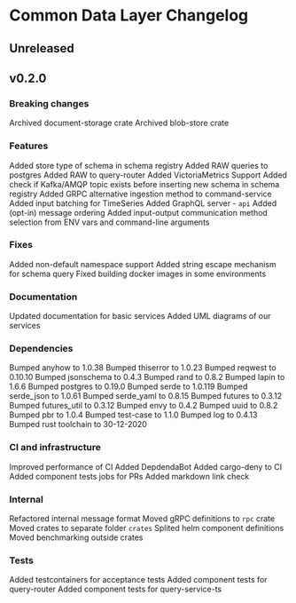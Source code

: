 # Common Data Layer Changelog

## Unreleased 

## v0.2.0

### Breaking changes
Archived document-storage crate
Archived blob-store crate

### Features
Added store type of schema in schema registry
Added RAW queries to postgres
Added RAW to query-router
Added VictoriaMetrics Support
Added check if Kafka/AMQP topic exists before inserting new schema in schema registry
Added GRPC alternative ingestion method to command-service
Added input batching for TimeSeries
Added GraphQL server - `api`
Added (opt-in) message ordering
Added input-output communication method selection from ENV vars and command-line arguments

### Fixes
Added non-default namespace support
Added string escape mechanism for schema query
Fixed building docker images in some environments

### Documentation
Updated documentation for basic services
Added UML diagrams of our services

### Dependencies
Bumped anyhow to 1.0.38
Bumped thiserror to 1.0.23
Bumped reqwest to 0.10.10
Bumped jsonschema to 0.4.3
Bumped rand to 0.8.2
Bumped lapin to 1.6.6
Bumped postgres to 0.19.0
Bumped serde to 1.0.119
Bumped serde_json to 1.0.61
Bumped serde_yaml to 0.8.15
Bumped futures to 0.3.12
Bumped futures_util to 0.3.12
Bumped envy to 0.4.2
Bumped uuid to 0.8.2
Bumped pbr to 1.0.4
Bumped test-case to 1.1.0
Bumped log to 0.4.13
Bumped rust toolchain to 30-12-2020

### CI and infrastructure
Improved performance of CI
Added DepdendaBot
Added cargo-deny to CI
Added component tests jobs for PRs
Added markdown link check

### Internal
Refactored internal message format
Moved gRPC definitions to `rpc` crate
Moved crates to separate folder `crates`
Splited helm component definitions
Moved benchmarking outside crates

### Tests
Added testcontainers for acceptance tests
Added component tests for query-router
Added component tests for query-service-ts
